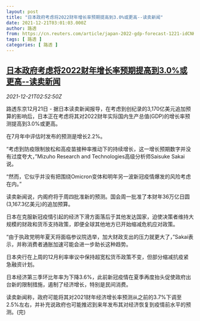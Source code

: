 ```yaml
---
layout: post
title: "日本政府考虑将2022财年增长率预期提高到3.0%或更高--读卖新闻"
date: 2021-12-21T03:01:03.000Z
author: 路透
from: https://cn.reuters.com/article/japan-2022-gdp-forecast-1221-idCNKBS2J0071
tags: [ 路透 ]
categories: [ 路透 ]
---
```

<!--1640055663000-->
[日本政府考虑将2022财年增长率预期提高到3.0%或更高--读卖新闻](https://cn.reuters.com/article/japan-2022-gdp-forecast-1221-idCNKBS2J0071)
------

<div>
<div><i>2021-12-21T02:52:50Z</i></div><p>路透东京12月21日 - 据日本读卖新闻报导，在考虑到创纪录的3,170亿美元追加预算的影响后，日本正在考虑将其对2022财年实际国内生产总值(GDP)的增长率预测提高到3.0%或更高。</p><p>在7月年中评估时发布的预测是增长2.2%。</p><p>“考虑到防疫限制放松和高疫苗接种率推动下的持续增长，这一增长预期数字并没有过度夸大，”Mizuho Research and Technologies高级分析师Saisuke Sakai说。</p><p>“然而，它似乎并没有把围绕Omicron变体和明年另一波新冠疫情爆发的风险考虑在内。”</p><p>读卖新闻说，内阁府将于周四批准新的预测。国会周一批准了本财年36万亿日圆(3,167.3亿美元)的追加预算。</p><p>日本在克服新冠疫情引起的经济下滑方面落后于其他发达国家，迫使决策者维持大规模的财政和货币支持政策，即便全球其他地方已开始缩减危机应对政策。</p><p>“由于执政党明年夏天将面临参议院选举，加大财政支出的压力就更大了，”Sakai表示，并称消费者通胀加速可能会进一步助长这种趋势。</p><p>日本央行在上周的12月利率审议中保持超宽松货币政策不变，但部分缩减抗疫紧急融资计划。</p><p>日本经济第三季环比年率为下降3.6%，此前新冠疫情在夏季再度抬头促使政府出台新的限制措施，遏制了经济增长，特别是民间消费。</p><p>读卖新闻称，政府可能将其对2021财年经济增长率预测从之前的3.7%下调至2.5%左右，并补充说政府也可能推迟到来年发布其对经济恢复到疫情前水平的预测。(完)</p>
</div>
